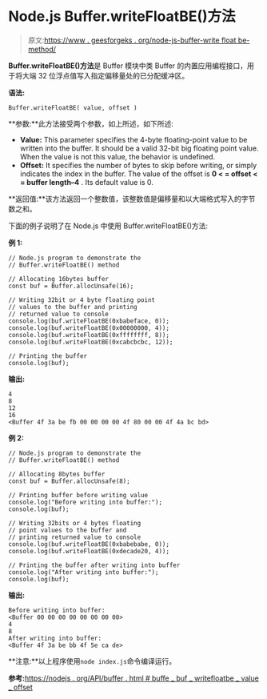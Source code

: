 # Node.js Buffer.writeFloatBE()方法

> 原文:[https://www . geesforgeks . org/node-js-buffer-write float be-method/](https://www.geeksforgeeks.org/node-js-buffer-writefloatbe-method/)

**Buffer.writeFloatBE()方法**是 Buffer 模块中类 Buffer 的内置应用编程接口，用于将大端 32 位浮点值写入指定偏移量处的已分配缓冲区。

**语法:**

```
Buffer.writeFloatBE( value, offset )
```

**参数:**此方法接受两个参数，如上所述，如下所述:

*   **Value:** This parameter specifies the 4-byte floating-point value to be written into the buffer. It should be a valid 32-bit big floating point value. When the value is not this value, the behavior is undefined.
*   **Offset:** It specifies the number of bytes to skip before writing, or simply indicates the index in the buffer. The value of the offset is **0 < = offset < = buffer length–4** . Its default value is 0.

**返回值:**该方法返回一个整数值，该整数值是偏移量和以大端格式写入的字节数之和。

下面的例子说明了在 Node.js 中使用 Buffer.writeFloatBE()方法:

**例 1:**

```
// Node.js program to demonstrate the 
// Buffer.writeFloatBE() method 

// Allocating 16bytes buffer
const buf = Buffer.allocUnsafe(16);

// Writing 32bit or 4 byte floating point
// values to the buffer and printing
// returned value to console
console.log(buf.writeFloatBE(0xbabeface, 0));
console.log(buf.writeFloatBE(0x00000000, 4));
console.log(buf.writeFloatBE(0xffffffff, 8));
console.log(buf.writeFloatBE(0xcabcbcbc, 12));

// Printing the buffer
console.log(buf);
```

**输出:**

```
4
8
12
16
<Buffer 4f 3a be fb 00 00 00 00 4f 80 00 00 4f 4a bc bd>

```

**例 2:**

```
// Node.js program to demonstrate the 
// Buffer.writeFloatBE() method 

// Allocating 8bytes buffer
const buf = Buffer.allocUnsafe(8);

// Printing buffer before writing value
console.log("Before writing into buffer:");
console.log(buf);

// Writing 32bits or 4 bytes floating
// point values to the buffer and
// printing returned value to console
console.log(buf.writeFloatBE(0xbabebabe, 0));
console.log(buf.writeFloatBE(0xdecade20, 4));

// Printing the buffer after writing into buffer
console.log("After writing into buffer:");
console.log(buf);
```

**输出:**

```
Before writing into buffer:
<Buffer 00 00 00 00 00 00 00 00>
4
8
After writing into buffer:
<Buffer 4f 3a be bb 4f 5e ca de>

```

**注意:**以上程序使用`node index.js`命令编译运行。

**参考:**[https://nodejs . org/API/buffer . html # buffe _ buf _ writefloatbe _ value _ offset](https://nodejs.org/api/buffer.html#buffer_buf_writefloatbe_value_offset)